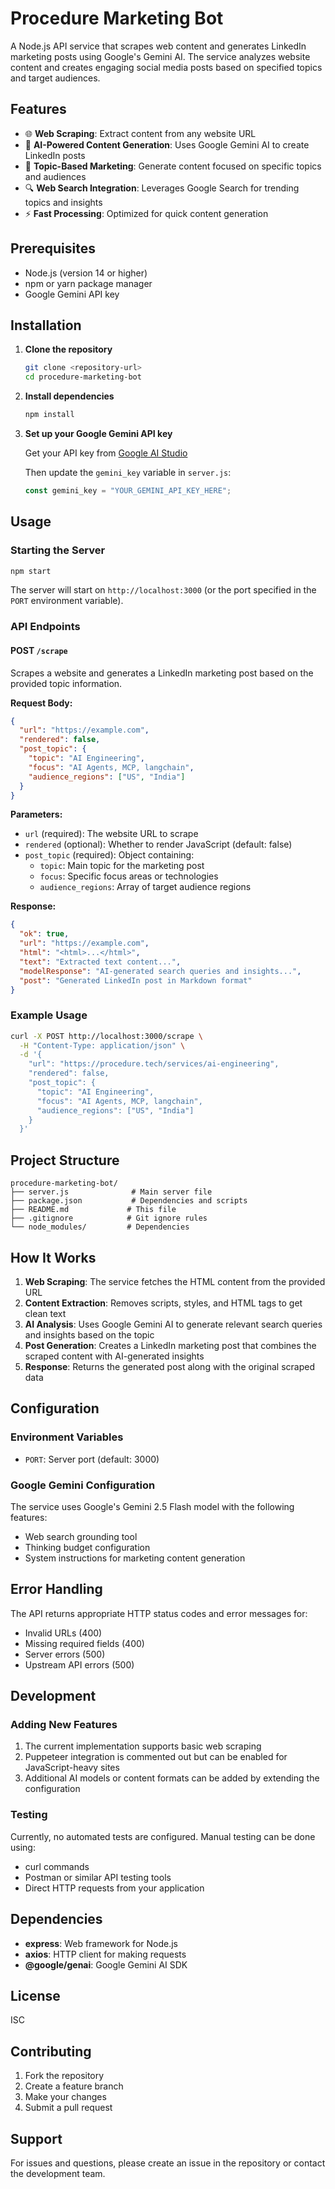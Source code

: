 # Procedure Marketing Bot

A Node.js API service that scrapes web content and generates LinkedIn marketing posts using Google's Gemini AI. The service analyzes website content and creates engaging social media posts based on specified topics and target audiences.

## Features

- 🌐 **Web Scraping**: Extract content from any website URL
- 🤖 **AI-Powered Content Generation**: Uses Google Gemini AI to create LinkedIn posts
- 📝 **Topic-Based Marketing**: Generate content focused on specific topics and audiences
- 🔍 **Web Search Integration**: Leverages Google Search for trending topics and insights
- ⚡ **Fast Processing**: Optimized for quick content generation

## Prerequisites

- Node.js (version 14 or higher)
- npm or yarn package manager
- Google Gemini API key

## Installation

1. **Clone the repository**

   ```bash
   git clone <repository-url>
   cd procedure-marketing-bot
   ```

2. **Install dependencies**

   ```bash
   npm install
   ```

3. **Set up your Google Gemini API key**

   Get your API key from [Google AI Studio](https://aistudio.google.com/welcome?utm_source=google&utm_medium=cpc&utm_campaign=FY25-global-DR-gsem-BKWS-1710442&utm_content=text-ad-none-any-DEV_c-CRE_726176676881-ADGP_Hybrid%20%7C%20BKWS%20-%20EXA%20%7C%20Txt-AI%20Studio-AI%20Studio-KWID_1276544732073-kwd-1276544732073&utm_term=KW_google%20ai%20studio-ST_google%20ai%20studio&gclsrc=aw.ds&gad_source=1&gad_campaignid=21030195286&gbraid=0AAAAACn9t67loO61JuIv1wRw6q_lK_OJs&gclid=EAIaIQobChMIqO3ah7r-jwMVQn8PAh125heMEAAYASAAEgKm_PD_BwE)

   Then update the `gemini_key` variable in `server.js`:

   ```javascript
   const gemini_key = "YOUR_GEMINI_API_KEY_HERE";
   ```

## Usage

### Starting the Server

```bash
npm start
```

The server will start on `http://localhost:3000` (or the port specified in the `PORT` environment variable).

### API Endpoints

#### POST `/scrape`

Scrapes a website and generates a LinkedIn marketing post based on the provided topic information.

**Request Body:**

```json
{
  "url": "https://example.com",
  "rendered": false,
  "post_topic": {
    "topic": "AI Engineering",
    "focus": "AI Agents, MCP, langchain",
    "audience_regions": ["US", "India"]
  }
}
```

**Parameters:**

- `url` (required): The website URL to scrape
- `rendered` (optional): Whether to render JavaScript (default: false)
- `post_topic` (required): Object containing:
  - `topic`: Main topic for the marketing post
  - `focus`: Specific focus areas or technologies
  - `audience_regions`: Array of target audience regions

**Response:**

```json
{
  "ok": true,
  "url": "https://example.com",
  "html": "<html>...</html>",
  "text": "Extracted text content...",
  "modelResponse": "AI-generated search queries and insights...",
  "post": "Generated LinkedIn post in Markdown format"
}
```

### Example Usage

```bash
curl -X POST http://localhost:3000/scrape \
  -H "Content-Type: application/json" \
  -d '{
    "url": "https://procedure.tech/services/ai-engineering",
    "rendered": false,
    "post_topic": {
      "topic": "AI Engineering",
      "focus": "AI Agents, MCP, langchain",
      "audience_regions": ["US", "India"]
    }
  }'
```

## Project Structure

```
procedure-marketing-bot/
├── server.js              # Main server file
├── package.json           # Dependencies and scripts
├── README.md             # This file
├── .gitignore            # Git ignore rules
└── node_modules/         # Dependencies
```

## How It Works

1. **Web Scraping**: The service fetches the HTML content from the provided URL
2. **Content Extraction**: Removes scripts, styles, and HTML tags to get clean text
3. **AI Analysis**: Uses Google Gemini AI to generate relevant search queries and insights based on the topic
4. **Post Generation**: Creates a LinkedIn marketing post that combines the scraped content with AI-generated insights
5. **Response**: Returns the generated post along with the original scraped data

## Configuration

### Environment Variables

- `PORT`: Server port (default: 3000)

### Google Gemini Configuration

The service uses Google's Gemini 2.5 Flash model with the following features:

- Web search grounding tool
- Thinking budget configuration
- System instructions for marketing content generation

## Error Handling

The API returns appropriate HTTP status codes and error messages for:

- Invalid URLs (400)
- Missing required fields (400)
- Server errors (500)
- Upstream API errors (500)

## Development

### Adding New Features

1. The current implementation supports basic web scraping
2. Puppeteer integration is commented out but can be enabled for JavaScript-heavy sites
3. Additional AI models or content formats can be added by extending the configuration

### Testing

Currently, no automated tests are configured. Manual testing can be done using:

- curl commands
- Postman or similar API testing tools
- Direct HTTP requests from your application

## Dependencies

- **express**: Web framework for Node.js
- **axios**: HTTP client for making requests
- **@google/genai**: Google Gemini AI SDK

## License

ISC

## Contributing

1. Fork the repository
2. Create a feature branch
3. Make your changes
4. Submit a pull request

## Support

For issues and questions, please create an issue in the repository or contact the development team.
